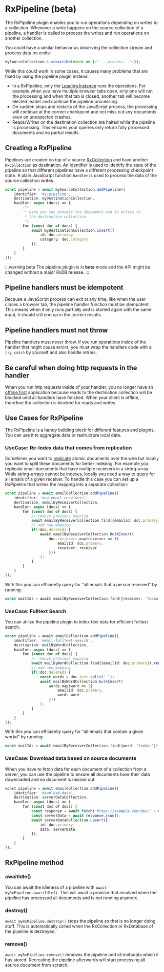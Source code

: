 # RxPipeline (beta)

The RxPipeline plugin enables you to run operations depending on writes to a collection.
Whenever a write happens on the source collection of a pipeline, a handler is called to process the writes and run operations on another collection.

You could have a similar behavior as observing the collection stream and process data on emits:

```ts
mySourceCollection.$.subscribe(event => {/* ...process...*/});
```

While this could work in some cases, it causes many problems that are fixed by using the pipeline plugin instead:
- In a RxPipeline, only the [Leading Instance](./leader-election.md) runs the operations. For example when you have multiple browser tabs open, only one will run the processing and when that tab is closed, another tab will become elected leader and continue the pipeline processing.
- On sudden stops and restarts of the JavaScript process, the processing will continue at the correct checkpoint and not miss out any documents even on unexpected crashes.
- Reads/Writes on the destination collection are halted while the pipeline is processing. This ensures your queries only return fully processed documents and no partial results.



## Creating a RxPipeline

Pipelines are created on top of a source [RxCollection](./rx-collection.md) and have another `RxCollection` as destination. An identifier is used to identify the state of the pipeline so that different pipelines have a different processing checkpoint state. A plain JavaScript function `handler` is used to process the data of the source collection writes.

```ts
const pipeline = await mySourceCollection.addPipeline({
    identifier: 'my-pipeline',
    destination: myDestinationCollection,
    handler: async (docs) => {
        /**
         * Here you can process the documents and to writes to
         * the destination collection.
         */
        for (const doc of docs) {
            await myDestinationCollection.insert({
                id: doc.primary,
                category: doc.category
            });
        }
    }
});
```

:::warning beta
The pipeline plugin is in **beta** mode and the API might be changed without a major RxDB release.
:::


## Pipeline handlers must be idempotent

Because a JavaScript process can exit at any time, like when the user closes a browser tab, the pipeline handler function must be idempotent. This means when it only runs partially and is started again with the same input, it should still end up in the correct results.

## Pipeline handlers must not throw

Pipeline handlers must never throw. If you run operations inside of the handler that might cause errors, you must wrap the handlers code with a `try catch` by yourself and also handle retries.

## Be careful when doing http requests in the handler

When you run http requests inside of your handler, you no longer have an [offline first](./offline-first.md) application because reads to the destination collection will be blocked until all handlers have finished. When your client is offline, therefore the collection is blocked for reads and writes.

## Use Cases for RxPipeline

The RxPipeline is a handy building block for different features and plugins. You can use it to aggregate data or restructure local data.

### UseCase: Re-Index data that comes from replication

Sometimes you want to [replicate](./replication.md) atomic documents over the wire but locally you want to split these documents for better indexing. For example you replicate email documents that have multiple receivers in a string-array. While string-arrays cannot be indexes, locally you need a way to query for all emails of a given receiver.
To handle this case you can set up a RxPipeline that writes the mapping into a separate collection:

```ts
const pipeline = await emailCollection.addPipeline({
    identifier: 'map-email-receivers',
    destination: emailByReceiverCollection,
    handler: async (docs) => {
        for (const doc of docs) {
            // remove previous mapping
            await emailByReceiverCollection.find({emailId: doc.primary}).remove();
            // add new mapping
            if(!doc.deleted) {
                await emailByReceiverCollection.bulkInsert(
                    doc.recievers.map(receiver => ({
                        emailId: doc.primary,
                        receiver: receiver
                    }))
                );
            }
        }
    }
});
```

With this you can efficiently query for "all emails that a person received" by running:

```ts
const mailIds = await emailByReceiverCollection.find({receiver: 'foobar@example.com'}).exec();
```

### UseCase: Fulltext Search

You can utilize the pipeline plugin to index text data for efficient fulltext search.

```ts
const pipeline = await emailCollection.addPipeline({
    identifier: 'email-fulltext-search',
    destination: mailByWordCollection,
    handler: async (docs) => {
        for (const doc of docs) {
            // remove previous mapping
            await mailByWordCollection.find({emailId: doc.primary}).remove();
            // add new mapping
            if(!doc.deleted) {
                const words = doc.text.split(' ');
                await mailByWordCollection.bulkInsert(
                    words.map(word => ({
                        emailId: doc.primary,
                        word: word
                    }))
                );
            }
        }
    }
});
```

With this you can efficiently query for "all emails that contain a given workd" by running:

```ts
const mailIds = await emailByReceiverCollection.find({word: 'foobar'}).exec();
```

### UseCase: Download data based on source documents

When you have to fetch data for each document of a collection from a server, you can use the pipeline to ensure all documents have their data downloaded and no document is missed out.

```ts
const pipeline = await emailCollection.addPipeline({
    identifier: 'download-data',
    destination: serverDataCollection,
    handler: async (docs) => {
        for (const doc of docs) {
            const response = await fetch('https://example.com/doc/' + doc.primary);
            const serverData = await response.json();
            await serverDataCollection.upsert({
                id: doc.primary,
                data: serverData
            });
        }
    }
});
```


## RxPipeline method

### awaitIdle()

You can await the idleness of a pipeline with `await myRxPipeline.awaitIdle()`. This will await a promise that resolved when the pipeline has processed all documents and is not running anymore.

### destroy()

`await myRxPipeline.destroy()` stops the pipeline so that is no longer doing stuff. This is automatically called when the RxCollection or RxDatabase of the pipeline is destroyed.

### remove()

`await myRxPipeline.remove()` removes the pipeline and all metadata which it has stored. Recreating the pipeline afterwards will start processing all source document from scratch.
